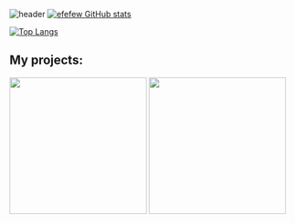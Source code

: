 ![header](https://capsule-render.vercel.app/api?type=waving&color=gradient&height=256&section=header&text=Hello%20world!&fontSize=75&animation=fadeIn&fontAlignY=30&desc=My%20GitHub%20profile!&descAlignY=51&descAlign=62)
[![efefew GitHub stats](https://github-readme-stats.vercel.app/api?username=efefew&theme=cobalt)](https://github.com/anuraghazra/github-readme-stats)

[![Top Langs](https://github-readme-stats.vercel.app/api/top-langs/?username=efefew&hide_progress=false&theme=cobalt)](https://github.com/anuraghazra/github-readme-stats)
## My projects:
[<img src="hhttps://user-images.githubusercontent.com/29331867/224493599-65c92712-6905-47ef-bea8-d90d7094fe57.png" width="240">](https://github.com/efefew/Local-Chess)
[<img src="https://user-images.githubusercontent.com/29331867/234648282-c2e3922b-d817-4e42-958c-4c8b07ef420e.png" width="240">](https://github.com/efefew/Sapper)
